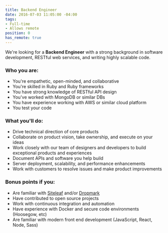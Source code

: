 ```yaml
---
title: Backend Engineer
date: 2016-07-03 11:05:00 -04:00
tags:
- Full-time
- Allows remote
position: 0
has_remote: true
---
```


We're looking for a **Backend Engineer** with a strong background in software development, RESTful web services, and writing highly scalable code.

### Who you are:

- You're empathetic, open-minded, and collaborative
- You're skilled in Ruby and Ruby frameworks
- You have strong knowledge of RESTful API design
- You've worked with MongoDB or similar DBs
- You have experience working with AWS or similar cloud platform
- You test your code

### What you'll do:

- Drive technical direction of core products
- Collaborate on product vision, take ownership, and execute on your ideas
- Work closely with our team of designers and developers to build exceptional products and experiences
- Document APIs and software you help build
- Server deployment, scalability, and performance enhancements
- Work with customers to resolve issues and make product improvements

### Bonus points if you:

- Are familiar with [Siteleaf](/building) and/or [Dropmark](/building)
- Have contributed to open source projects
- Work with continuous integration and automation
- Have experience with Docker and secure code environments (Hoosegow, etc)
- Are familiar with modern front end development (JavaScript, React, Node, Sass)